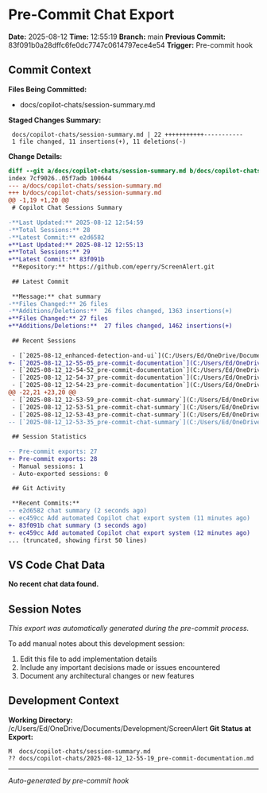 # Pre-Commit Chat Export

**Date:** 2025-08-12
**Time:** 12:55:19
**Branch:** main
**Previous Commit:** 83f091b0a28dffc6fe0dc7747c0614797ece4e54
**Trigger:** Pre-commit hook

## Commit Context

**Files Being Committed:**
- docs/copilot-chats/session-summary.md

**Staged Changes Summary:**
```
 docs/copilot-chats/session-summary.md | 22 +++++++++++-----------
 1 file changed, 11 insertions(+), 11 deletions(-)
```

**Change Details:**
```diff
diff --git a/docs/copilot-chats/session-summary.md b/docs/copilot-chats/session-summary.md
index 7cf9026..05f7adb 100644
--- a/docs/copilot-chats/session-summary.md
+++ b/docs/copilot-chats/session-summary.md
@@ -1,19 +1,20 @@
 # Copilot Chat Sessions Summary
 
-**Last Updated:** 2025-08-12 12:54:59
-**Total Sessions:** 28
-**Latest Commit:** e2d6582
+**Last Updated:** 2025-08-12 12:55:13
+**Total Sessions:** 29
+**Latest Commit:** 83f091b
 **Repository:** https://github.com/eperry/ScreenAlert.git
 
 ## Latest Commit
 
 **Message:** chat summary
-**Files Changed:** 26 files
-**Additions/Deletions:**  26 files changed, 1363 insertions(+)
+**Files Changed:** 27 files
+**Additions/Deletions:**  27 files changed, 1462 insertions(+)
 
 ## Recent Sessions
 
 - [`2025-08-12_enhanced-detection-and-ui`](C:/Users/Ed/OneDrive/Documents/Development/ScreenAlert/docs/copilot-chats/2025-08-12_enhanced-detection-and-ui.md) - 2025-08-12
+- [`2025-08-12_12-55-05_pre-commit-documentation`](C:/Users/Ed/OneDrive/Documents/Development/ScreenAlert/docs/copilot-chats/2025-08-12_12-55-05_pre-commit-documentation.md) - 2025-08-12
 - [`2025-08-12_12-54-52_pre-commit-documentation`](C:/Users/Ed/OneDrive/Documents/Development/ScreenAlert/docs/copilot-chats/2025-08-12_12-54-52_pre-commit-documentation.md) - 2025-08-12
 - [`2025-08-12_12-54-37_pre-commit-documentation`](C:/Users/Ed/OneDrive/Documents/Development/ScreenAlert/docs/copilot-chats/2025-08-12_12-54-37_pre-commit-documentation.md) - 2025-08-12
 - [`2025-08-12_12-54-23_pre-commit-documentation`](C:/Users/Ed/OneDrive/Documents/Development/ScreenAlert/docs/copilot-chats/2025-08-12_12-54-23_pre-commit-documentation.md) - 2025-08-12
@@ -22,21 +23,20 @@
 - [`2025-08-12_12-53-59_pre-commit-chat-summary`](C:/Users/Ed/OneDrive/Documents/Development/ScreenAlert/docs/copilot-chats/2025-08-12_12-53-59_pre-commit-chat-summary.md) - 2025-08-12
 - [`2025-08-12_12-53-51_pre-commit-chat-summary`](C:/Users/Ed/OneDrive/Documents/Development/ScreenAlert/docs/copilot-chats/2025-08-12_12-53-51_pre-commit-chat-summary.md) - 2025-08-12
 - [`2025-08-12_12-53-43_pre-commit-chat-summary`](C:/Users/Ed/OneDrive/Documents/Development/ScreenAlert/docs/copilot-chats/2025-08-12_12-53-43_pre-commit-chat-summary.md) - 2025-08-12
-- [`2025-08-12_12-53-35_pre-commit-chat-summary`](C:/Users/Ed/OneDrive/Documents/Development/ScreenAlert/docs/copilot-chats/2025-08-12_12-53-35_pre-commit-chat-summary.md) - 2025-08-12
 
 ## Session Statistics
 
-- Pre-commit exports: 27
+- Pre-commit exports: 28
 - Manual sessions: 1
 - Auto-exported sessions: 0
 
 ## Git Activity
 
 **Recent Commits:**
-- e2d6582 chat summary (2 seconds ago)
-- ec459cc Add automated Copilot chat export system (11 minutes ago)
+- 83f091b chat summary (3 seconds ago)
+- ec459cc Add automated Copilot chat export system (12 minutes ago)
... (truncated, showing first 50 lines)
```

## VS Code Chat Data

**No recent chat data found.**


## Session Notes

*This export was automatically generated during the pre-commit process.*

To add manual notes about this development session:
1. Edit this file to add implementation details
2. Include any important decisions made or issues encountered
3. Document any architectural changes or new features

## Development Context

**Working Directory:** /c/Users/Ed/OneDrive/Documents/Development/ScreenAlert
**Git Status at Export:**
```
M  docs/copilot-chats/session-summary.md
?? docs/copilot-chats/2025-08-12_12-55-19_pre-commit-documentation.md
```

---
*Auto-generated by pre-commit hook*
